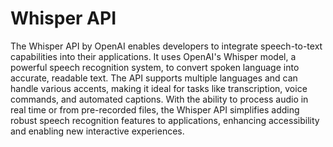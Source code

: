 # Whisper API

The Whisper API by OpenAI enables developers to integrate speech-to-text capabilities into their applications. It uses OpenAI's Whisper model, a powerful speech recognition system, to convert spoken language into accurate, readable text. The API supports multiple languages and can handle various accents, making it ideal for tasks like transcription, voice commands, and automated captions. With the ability to process audio in real time or from pre-recorded files, the Whisper API simplifies adding robust speech recognition features to applications, enhancing accessibility and enabling new interactive experiences.